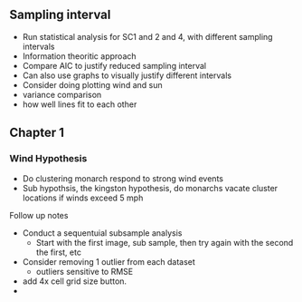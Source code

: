 ## Sampling interval
- Run statistical analysis for SC1 and 2 and 4, with different sampling intervals
- Information theoritic approach
- Compare AIC to justify reduced sampling interval
- Can also use graphs to visually justify different intervals
- Consider doing plotting wind and sun
- variance comparison
- how well lines fit to each other

## Chapter 1
### Wind Hypothesis
- Do clustering monarch respond to strong wind events
- Sub hypothsis, the kingston hypothesis, do monarchs vacate cluster locations if winds exceed 5 mph


Follow up notes
- Conduct a sequentuial subsample analysis
  -  Start with the first image, sub sample, then try again with the second the first, etc
-  Consider removing 1 outlier from each dataset
   -  outliers sensitive to RMSE
-  add 4x cell grid size button. 
-  